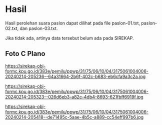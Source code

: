 # Hasil

Hasil perolehan suara paslon dapat dilihat pada file paslon-01.txt, paslon-02.txt, dan paslon-03.txt.

Jika tidak ada, artinya data tersebut belum ada pada SIREKAP.

## Foto C Plano

https://sirekap-obj-formc.kpu.go.id/383e/pemilu/ppwp/31/75/06/10/04/3175061004006-20240214-205236--64a31664-2b6f-402c-b683-eb6cfa9a3c2a.jpg

https://sirekap-obj-formc.kpu.go.id/383e/pemilu/ppwp/31/75/06/10/04/3175061004006-20240214-205323--026d6eb3-a82c-4db4-8693-621fbff6919f.jpg

https://sirekap-obj-formc.kpu.go.id/383e/pemilu/ppwp/31/75/06/10/04/3175061004006-20240214-205418--de71495c-5aae-4b5c-a889-cc54eff997b6.jpg
